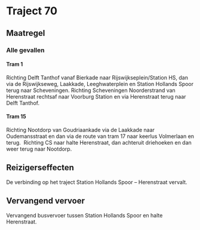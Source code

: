 # Traject 70
## Maatregel
### Alle gevallen

#### Tram 1
Richting Delft Tanthof vanaf Bierkade naar Rijswijkseplein/Station HS, dan via de Rijswijkseweg, Laakkade, Leeghwaterplein en Station Hollands Spoor terug naar Scheveningen.
Richting Scheveningen Noorderstrand van Herenstraat rechtsaf naar Voorburg Station en via Herenstraat terug naar Delft Tanthof.

#### Tram 15
Richting Nootdorp van Goudriaankade via de Laakkade naar Oudemansstraat en dan via de route van tram 17 naar keerlus Volmerlaan en terug.  
Richting CS naar halte Herenstraat, dan achteruit driehoeken en dan weer terug naar Nootdorp.

## Reizigerseffecten
De verbinding op het traject Station Hollands Spoor – Herenstraat vervalt.

## Vervangend vervoer
Vervangend busvervoer tussen Station Hollands Spoor en halte Herenstraat.
